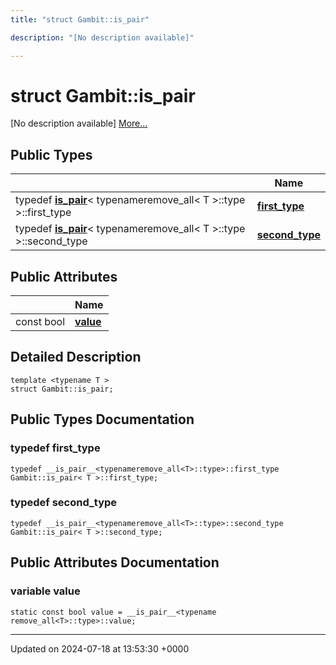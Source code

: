 ```yaml
---
title: "struct Gambit::is_pair"

description: "[No description available]"

---
```


# struct Gambit::is_pair



[No description available] [More...](#detailed-description)

## Public Types

|                | Name           |
| -------------- | -------------- |
| typedef [__is_pair__](/documentation/code/classes/structgambit_1_1____is__pair____/)< typenameremove_all< T >::type >::first_type | **[first_type](/documentation/code/classes/structgambit_1_1is__pair/#typedef-first-type)**  |
| typedef [__is_pair__](/documentation/code/classes/structgambit_1_1____is__pair____/)< typenameremove_all< T >::type >::second_type | **[second_type](/documentation/code/classes/structgambit_1_1is__pair/#typedef-second-type)**  |

## Public Attributes

|                | Name           |
| -------------- | -------------- |
| const bool | **[value](/documentation/code/classes/structgambit_1_1is__pair/#variable-value)**  |

## Detailed Description

```
template <typename T >
struct Gambit::is_pair;
```

## Public Types Documentation

### typedef first_type

```
typedef __is_pair__<typenameremove_all<T>::type>::first_type Gambit::is_pair< T >::first_type;
```


### typedef second_type

```
typedef __is_pair__<typenameremove_all<T>::type>::second_type Gambit::is_pair< T >::second_type;
```


## Public Attributes Documentation

### variable value

```
static const bool value = __is_pair__<typename remove_all<T>::type>::value;
```


-------------------------------

Updated on 2024-07-18 at 13:53:30 +0000
